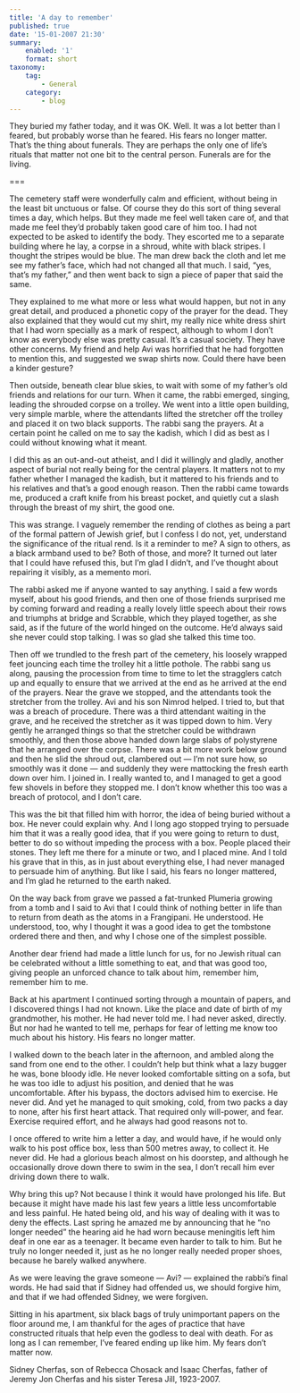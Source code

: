 ```yaml
---
title: 'A day to remember'
published: true
date: '15-01-2007 21:30'
summary:
    enabled: '1'
    format: short
taxonomy:
    tag:
        - General
    category:
        - blog
---
```


They buried my father today, and it was OK. Well. It was a lot better than I feared, but probably worse than he feared. His fears no longer matter. That’s the thing about funerals. They are perhaps the only one of life’s rituals that matter not one bit to the central person. Funerals are for the living.

===

The cemetery staff were wonderfully calm and efficient, without being in the least bit unctuous or false. Of course they do this sort of thing several times a day, which helps. But they made me feel well taken care of, and that made me feel they’d probably taken good care of him too. I had not expected to be asked to identify the body. They escorted me to a separate building where he lay, a corpse in a shroud, white with black stripes. I thought the stripes would be blue. The man drew back the cloth and let me see my father’s face, which had not changed all that much. I said, “yes, that’s my father,” and then went back to sign a piece of paper that said the same.

They explained to me what more or less what would happen, but not in any great detail, and produced a phonetic copy of the prayer for the dead. They also explained that they would cut my shirt, my really nice white dress shirt that I had worn specially as a mark of respect, although to whom I don’t know as everybody else was pretty casual. It’s a casual society. They have other concerns. My friend and help Avi was horrified that he had forgotten to mention this, and suggested we swap shirts now. Could there have been a kinder gesture?

Then outside, beneath clear blue skies, to wait with some of my father’s old friends and relations for our turn. When it came, the rabbi emerged, singing, leading the shrouded corpse on a trolley. We went into a little open building, very simple marble, where the attendants lifted the stretcher off the trolley and placed it on two black supports. The rabbi sang the prayers. At a certain point he called on me to say the kadish, which I did as best as I could without knowing what it meant.

I did this as an out-and-out atheist, and I did it willingly and gladly, another aspect of burial not really being for the central players. It matters not to my father whether I managed the kadish, but it mattered to his friends and to his relatives and that’s a good enough reason. Then the rabbi came towards me, produced a craft knife from his breast pocket, and quietly cut a slash through the breast of my shirt, the good one.

This was strange. I vaguely remember the rending of clothes as being a part of the formal pattern of Jewish grief, but I confess I do not, yet, understand the significance of the ritual rend. Is it a reminder to me? A sign to others, as a black armband used to be? Both of those, and more? It turned out later that I could have refused this, but I’m glad I didn’t, and I’ve thought about repairing it visibly, as a memento mori.

The rabbi asked me if anyone wanted to say anything. I said a few words myself, about his good friends, and then one of those friends surprised me by coming forward and reading a really lovely little speech about their rows and triumphs at bridge and Scrabble, which they played together, as she said, as if the future of the world hinged on the outcome. He’d always said she never could stop talking. I was so glad she talked this time too.

Then off we trundled to the fresh part of the cemetery, his loosely wrapped feet jouncing each time the trolley hit a little pothole. The rabbi sang us along, pausing the procession from time to time to let the stragglers catch up and equally to ensure that we arrived at the end as he arrived at the end of the prayers. Near the grave we stopped, and the attendants took the stretcher from the trolley. Avi and his son Nimrod helped. I tried to, but that was a breach of procedure. There was a third attendant waiting in the grave, and he received the stretcher as it was tipped down to him. Very gently he arranged things so that the stretcher could be withdrawn smoothly, and then those above handed down large slabs of polystyrene that he arranged over the corpse.  There was a bit more work below ground and then he slid the shroud out, clambered out — I’m not sure how, so smoothly was it done — and suddenly they were mattocking the fresh earth down over him. I joined in. I really wanted to, and I managed to get a good few shovels in before they stopped me. I don’t know whether this too was a breach of protocol, and I don’t care.

This was the bit that filled him with horror, the idea of being buried without a box. He never could explain why. And I long ago stopped trying to persuade him that it was a really good idea, that if you were going to return to dust, better to do so without impeding the process with a box. People placed their stones. They left me there for a minute or two, and I placed mine. And I told his grave that in this, as in just about everything else, I had never managed to persuade him of anything. But like I said, his fears no longer mattered, and I’m glad he returned to the earth naked.

On the way back from grave we passed a fat-trunked Plumeria growing from a tomb and I said to Avi that I could think of nothing better in life than to return from death as the atoms in a Frangipani. He understood. He understood, too, why I thought it was a good idea to get the tombstone ordered there and then, and why I chose one of the simplest possible.

Another dear friend had made a little lunch for us, for no Jewish ritual can be celebrated without a little something to eat, and that was good too, giving people an unforced chance to talk about him, remember him, remember him to me.

Back at his apartment I continued sorting through a mountain of papers, and I discovered things I had not known. Like the place and date of birth of my grandmother, his mother. He had never told me. I had never asked, directly. But nor had he wanted to tell me, perhaps for fear of letting me know too much about his history. His fears no longer matter.

I walked down to the beach later in the afternoon, and ambled along the sand from one end to the other. I couldn’t help but think what a lazy bugger he was, bone bloody idle. He never looked comfortable sitting on a sofa, but he was too idle to adjust his position, and denied that he was uncomfortable. After his bypass, the doctors advised him to exercise. He never did. And yet he managed to quit smoking, cold, from two packs a day to none, after his first heart attack. That required only will-power, and fear. Exercise required effort, and he always had good reasons not to.

I once offered to write him a letter a day, and would have, if he would only walk to his post office box, less than 500 metres away, to collect it. He never did. He had a glorious beach almost on his doorstep, and although he occasionally drove down there to swim in the sea, I don’t recall him ever driving down there to walk.

Why bring this up? Not because I think it would have prolonged his life. But because it might have made his last few years a little less uncomfortable and less painful. He hated being old, and his way of dealing with it was to deny the effects. Last spring he amazed me by announcing that he “no longer needed” the hearing aid he had worn because meningitis left him deaf in one ear as a teenager. It became even harder to talk to him. But he truly no longer needed it, just as he no longer really needed proper shoes, because he barely walked anywhere.

As we were leaving the grave someone — Avi? — explained the rabbi’s final words. He had said that if Sidney had offended us, we should forgive him, and that if we had offended Sidney, we were forgiven.

Sitting in his apartment, six black bags of truly unimportant papers on the floor around me, I am thankful for the ages of practice that have constructed rituals that help even the godless to deal with death. For as long as I can remember, I’ve feared ending up like him. My fears don’t matter now.

Sidney Cherfas, son of Rebecca Chosack and Isaac Cherfas, father of Jeremy Jon Cherfas and his sister Teresa Jill,  1923-2007.
